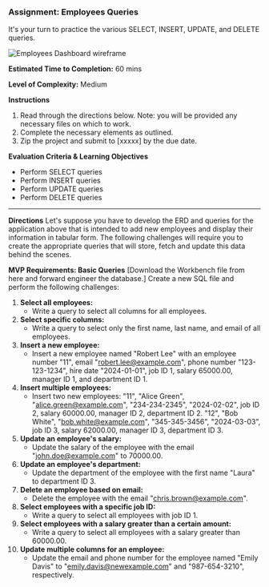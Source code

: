 ### Assignment: Employees Queries

It's your turn to practice the various SELECT, INSERT, UPDATE, and DELETE queries.

![Employees Dashboard wireframe](wireframe.png)

**Estimated Time to Completion:** 60 mins

**Level of Complexity:** Medium

**Instructions**

1. Read through the directions below. Note: you will be provided any necessary files on which to work.
2. Complete the necessary elements as outlined.
3. Zip the project and submit to [xxxxx] by the due date.

**Evaluation Criteria & Learning Objectives**

- Perform SELECT queries 
- Perform INSERT queries
- Perform UPDATE queries
- Perform DELETE queries

---

**Directions**
Let's suppose you have to develop the ERD and queries for the application above that is intended to add new employees and display their information in tabular form. The following challenges will require you to create the appropriate queries that will store, fetch and update this data behind the scenes.

**MVP Requirements: Basic Queries**
[Download the Workbench file from here and forward engineer the database.]
Create a new SQL file and perform the following challenges:


1. **Select all employees:**
    - Write a query to select all columns for all employees.
2. **Select specific columns:**
    - Write a query to select only the first name, last name, and email of all employees.
3. **Insert a new employee:**
    - Insert a new employee named "Robert Lee" with an employee number "11", email "robert.lee@example.com", phone number "123-123-1234", hire date "2024-01-01", job ID 1, salary 65000.00, manager ID 1, and department ID 1.
4. **Insert multiple employees:**  
    - Insert two new employees: "11", "Alice Green", "alice.green@example.com", "234-234-2345", "2024-02-02", job ID 2, salary 60000.00, manager ID 2, department ID 2.
    "12", "Bob White", "bob.white@example.com", "345-345-3456", "2024-03-03", job ID 3, salary 62000.00, manager ID 3, department ID 3.
5. **Update an employee's salary:**
    - Update the salary of the employee with the email "john.doe@example.com" to 70000.00.
6. **Update an employee's department:**
    - Update the department of the employee with the first name "Laura" to department ID 3.
7. **Delete an employee based on email:**
    - Delete the employee with the email "chris.brown@example.com".
8. **Select employees with a specific job ID:**
    - Write a query to select all employees with job ID 1.
9. **Select employees with a salary greater than a certain amount:**
    - Write a query to select all employees with a salary greater than 60000.00.
10. **Update multiple columns for an employee:**
    - Update the email and phone number for the employee named "Emily Davis" to "emily.davis@newexample.com" and "987-654-3210", respectively.